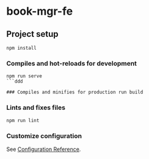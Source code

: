 # book-mgr-fe

## Project setup
```
npm install
```

### Compiles and hot-reloads for development
```
npm run serve
```ddd

### Compiles and minifies for production run build
```

### Lints and fixes files
```
npm run lint
```

### Customize configuration
See [Configuration Reference](https://cli.vuejs.org/config/).
